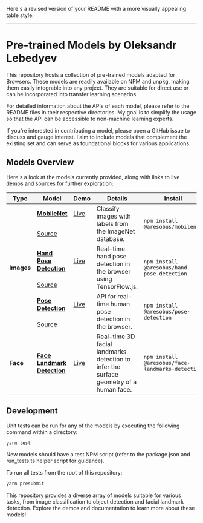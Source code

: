 Here's a revised version of your README with a more visually appealing table style:

---

# Pre-trained  Models by Oleksandr Lebedyev

This repository hosts a collection of pre-trained models adapted for Browsers. These models are readily available on NPM and unpkg, making them easily integrable into any project. They are suitable for direct use or can be incorporated into transfer learning scenarios.

For detailed information about the APIs of each model, please refer to the README files in their respective directories. My goal is to simplify the usage so that the API can be accessible to non-machine learning experts.

If you're interested in contributing a model, please open a GitHub issue to discuss and gauge interest. I aim to include models that complement the existing set and can serve as foundational blocks for various applications.

## Models Overview

Here's a look at the models currently provided, along with links to live demos and sources for further exploration:

<table style="width:100%; border-collapse: collapse;">
  <thead>
    <tr style="background-color: #f4f4f4; text-align: center;">
      <th>Type</th>
      <th>Model</th>
      <th>Demo</th>
      <th>Details</th>
      <th>Install</th>
    </tr>
  </thead>
  <tbody>
    <!-- MobileNet -->
    <tr>
      <td rowspan="6" style="vertical-align: middle;"><strong>Images</strong></td>
      <td><strong><a href="https://github.com/aresobus/lightweight-models/tree/main/mobilenet">MobileNet</a></strong></td>
      <td><a href="https://storage.googleapis.com/tfjs-models/demos/mobilenet/index.html">Live</a></td>
      <td rowspan="2">Classify images with labels from the ImageNet database.</td>
      <td rowspan="2"><code>npm install @aresobus/mobilenet</code></td>
    </tr>
    <tr>
      <td><a href="https://github.com/aresobus/lightweight-models/tree/main/mobilenet/demo">Source</a></td>
    </tr>
    <!-- Hand Pose Detection -->
    <tr>
      <td><strong><a href="https://github.com/aresobus/lightweight-models/tree/main/hand-pose-detection">Hand Pose Detection</a></strong></td>
      <td><a href="https://storage.googleapis.com/tfjs-models/demos/hand-pose-detection/index.html?model=mediapipe_hands">Live</a></td>
      <td rowspan="2">Real-time hand pose detection in the browser using TensorFlow.js.</td>
      <td rowspan="2"><code>npm install @aresobus/hand-pose-detection</code></td>
    </tr>
    <tr>
      <td><a href="https://github.com/aresobus/lightweight-models/tree/main/hand-pose-detection/demo">Source</a></td>
    </tr>
    <!-- Pose Detection -->
    <tr>
      <td><strong><a href="https://github.com/aresobus/lightweight-models/tree/main/pose-detection">Pose Detection</a></strong></td>
      <td><a href="https://storage.googleapis.com/tfjs-models/demos/pose-detection/index.html?model=movenet">Live</a></td>
      <td rowspan="2">API for real-time human pose detection in the browser.</td>
      <td rowspan="2"><code>npm install @aresobus/pose-detection</code></td>
    </tr>
    <tr>
      <td><a href="https://github.com/aresobus/lightweight-models/tree/main/pose-detection/demo">Source</a></td>
    </tr>
    <!-- Face Landmark Detection -->
    <tr>
      <td><strong>Face</strong></td>
      <td><strong><a href="https://github.com/aresobus/lightweight-models/tree/main/face-landmarks-detection">Face Landmark Detection</a></strong></td>
      <td><a href="https://storage.googleapis.com/tfjs-models/demos/face-landmarks-detection/index.html?model=mediapipe_face_mesh">Live</a></td>
      <td>Real-time 3D facial landmarks detection to infer the surface geometry of a human face.</td>
      <td><code>npm install @aresobus/face-landmarks-detection</code></td>
    </tr>
  </tbody>
</table>

## Development

Unit tests can be run for any of the models by executing the following command within a directory:

```bash
yarn test


```

New models should have a test NPM script (refer to the package.json and run_tests.ts helper script for guidance).

To run all tests from the root of this repository:

```bash
yarn presubmit
```

This repository provides a diverse array of models suitable for various tasks, from image classification to object detection and facial landmark detection. Explore the demos and documentation to learn more about these models!
